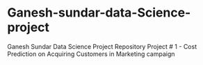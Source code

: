 # Ganesh-sundar-data-Science-project
Ganesh Sundar Data Science Project Repository
Project # 1 - Cost Prediction on Acquiring Customers in Marketing campaign
